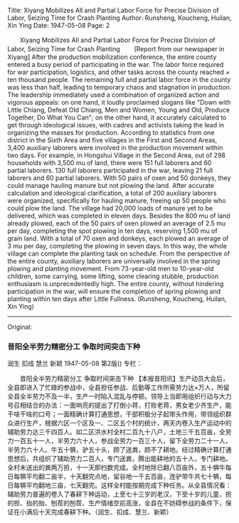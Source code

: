 Title: Xiyang Mobilizes All and Partial Labor Force for Precise Division of Labor, Seizing Time for Crash Planting
Author: Runsheng, Koucheng, Huilan, Xin Ying
Date: 1947-05-08
Page: 2

　　Xiyang Mobilizes All and Partial Labor Force for Precise Division of Labor, Seizing Time for Crash Planting
　　[Report from our newspaper in Xiyang] After the production mobilization conference, the entire county entered a busy period of participating in the war. The labor force required for war participation, logistics, and other tasks across the county reached × ten thousand people. The remaining full and partial labor force in the county was less than half, leading to temporary chaos and stagnation in production. The leadership immediately used a combination of organized action and vigorous appeals: on one hand, it loudly proclaimed slogans like "Down with Little Chiang, Defeat Old Chiang, Men and Women, Young and Old, Produce Together, Do What You Can"; on the other hand, it accurately calculated to get through ideological issues, with cadres and activists taking the lead in organizing the masses for production. According to statistics from one district in the Sixth Area and five villages in the First and Second Areas, 3,400 auxiliary laborers were involved in the production movement within two days. For example, in Hongshui Village in the Second Area, out of 298 households with 3,500 mu of land, there were 151 full laborers and 60 partial laborers. 130 full laborers participated in the war, leaving 21 full laborers and 60 partial laborers. With 50 pairs of oxen and 50 donkeys, they could manage hauling manure but not plowing the land. After accurate calculation and ideological clarification, a total of 200 auxiliary laborers were organized, specifically for hauling manure, freeing up 50 people who could plow the land. The village had 20,000 loads of manure yet to be delivered, which was completed in eleven days. Besides the 800 mu of land already plowed, each of the 50 pairs of oxen plowed an average of 2.5 mu per day, completing the spot plowing in ten days, reserving 1,500 mu of grain land. With a total of 70 oxen and donkeys, each plowed an average of 3 mu per day, completing the plowing in seven days. In this way, the whole village can complete the planting task on schedule. From the perspective of the entire county, auxiliary laborers are universally involved in the spring plowing and planting movement. From 73-year-old men to 10-year-old children, some carrying, some lifting, some clearing stubble, production enthusiasm is unprecedentedly high. The entire county, without hindering participation in the war, will ensure the completion of spring plowing and planting within ten days after Little Fullness. (Runsheng, Koucheng, Huilan, Xin Ying)



<hr /> 

Original: 


### 昔阳全半劳力精密分工  争取时间突击下种
润生  扣成  慧兰  新颖
1947-05-08
第2版()
专栏：

　　昔阳全半劳力精密分工
    争取时间突击下种
    【本报昔阳讯】生产动员大会后，全县即进入了忙碌的参战中，全县担任参战、后勤等工作所需劳力达×万人，所留全县全半劳力不及一半，生产一时陷入混乱与停顿。领导上当即用组织行动与大力号召相结合的办法：一面响亮的提出了打倒小蒋，打败老蒋，男女老少齐生产，能干啥干啥的口号；一面精确计算打通思想，干部积极分子起带头作用，带领组织群众进行生产，根据六区一个区及一、二区五个村的统计，两天内卷入生产运动中的辅助劳力达三千四百人。如二区洪水村全村二百九十八户，土地三千五百亩，全劳力一百五十一人，半劳力六十人，参战全劳力一百三十人，留下全劳力二十一人，半劳力六十人。牛五十犋，驴五十头，顾了送粪，顾不了耕地。经过精确计算打通思想后，共组织了辅助劳力二百人，专门送粪，腾出能耕地的五十人，专门耕地。全村未送出的粪两万担，十一天即扫数完成。全村地除已翻八百亩外，五十犋牛每日每犋平均翻二亩半，十天翻完点地，留谷地一千五百亩，连驴带牛共七十犋，每日每犋平均翻地三亩，七天翻完。这样全村能按期完成下种任务。从全县情况看：辅助劳力普遍的卷入了春耕下种运动，上至七十三岁的老汉，下至十岁的儿童，担的担、抬的抬、刨茬的刨茬、生产情绪空前高涨，全县在不妨碍参战的条件下，保证在小满后十天完成春耕下种。（润生、扣成、慧兰、新颖）
